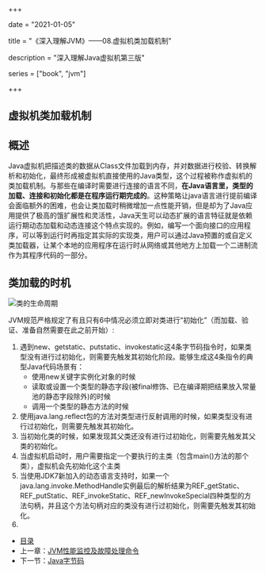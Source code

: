 +++

date = "2021-01-05"

title = "《深入理解JVM》——08.虚拟机类加载机制"

description = "深入理解Java虚拟机第三版"

series = ["book", "jvm"]

+++

## 虚拟机类加载机制

概述
-

Java虚拟机把描述类的数据从Class文件加载到内存，并对数据进行校验、转换解析和初始化，最终形成被虚拟机直接使用的Java类型，这个过程被称作虚拟机的类加载机制。与那些在编译时需要进行连接的语言不同，**在Java语言里，类型的加载、连接和初始化都是在程序运行期完成的**。这种策略让java语言进行提前编译会面临额外的困难，也会让类加载时稍微增加一点性能开销，但是却为了Java应用提供了极高的饿扩展性和灵活性，Java天生可以动态扩展的语言特征就是依赖运行期动态加载和动态连接这个特点实现的。例如，编写一个面向接口的应用程序，可以等到运行时再指定其实际的实现类，用户可以通过Java预置的或自定义类加载器，让某个本地的应用程序在运行时从网络或其他地方上加载一个二进制流作为其程序代码的一部分。

类加载的时机
-

![类的生命周期](https://gopher-cn.icu/images/jvm/JVM-class-run-01)

JVM规范严格规定了有且只有6中情况必须立即对类进行“初始化”（而加载、验证、准备自然需要在此之前开始）:
1. 遇到new、getstatic、putstatic、invokestatic这4条字节码指令时，如果类型没有进行过初始化，则需要先触发其初始化阶段。能够生成这4条指令的典型Java代码场景有：
    - 使用new关键字实例化对象的时候
    - 读取或设置一个类型的静态字段(被final修饰、已在编译期把结果放入常量池的静态字段除外)的时候
    - 调用一个类型的静态方法的时候
2. 使用java.lang.reflect包的方法对类型进行反射调用的时候，如果类型没有进行过初始化，则需要先触发其初始化。
3. 当初始化类的时候，如果发现其父类还没有进行过初始化，则需要先触发其父类的初始化。
4. 当虚拟机启动时，用户需要指定一个要执行的主类（包含main()方法的那个类），虚拟机会先初始化这个主类 
5. 当使用JDK7新加入的动态语言支持时，如果一个java.lang.invoke.MethodHandle实例最后的解析结果为REF_getStatic、REF_putStatic、REF_invokeStatic、REF_newInvokeSpecial四种类型的方法句柄，并且这个方法句柄对应的类没有进行过初始化，则需要先触发其初始化。
6. 
                                                               

- [目录](../)
- 上一章：[JVM性能监控及故障处理命令](../jvm-7-class-struct)
- 下一节：[Java字节码](../jvm-8-byte-code)


















































